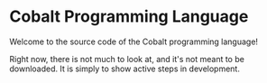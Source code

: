 # Cobalt Programming Language

Welcome to the source code of the Cobalt programming language!

Right now, there is not much to look at, and it's not meant to be downloaded. It is simply to show active steps in development.